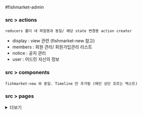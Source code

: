#fishmarket-admin



### src > actions
    reducers 폴더 내 파일명과 동일/ 해당 state 변경용 action creator

 - display : view 관련 (fishmarket-new 참고)
 - members : 회원 관리/ 회원가입관리 리스트
 - notice : 공지 관리 
 - user : 어드민 자신의 정보


### src > components
    fishmarket-new 와 동일. Timeline 만 추가됨 (메인 상단 흐르는 텍스트)

### src > pages

<details>
    <summary>
        더보기
    </summary>

- AddNewNotice : 공지사항 추가 페이지
- JoinApproval : 가입 승인 
- Loader : 스피너
- Login
- Menu
- Notice
- Users

</details>


